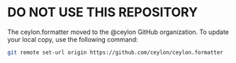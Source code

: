 DO NOT USE THIS REPOSITORY
==========================

The ceylon.formatter moved to the @ceylon GitHub organization.
To update your local copy, use the following command:
```bash
git remote set-url origin https://github.com/ceylon/ceylon.formatter
```
